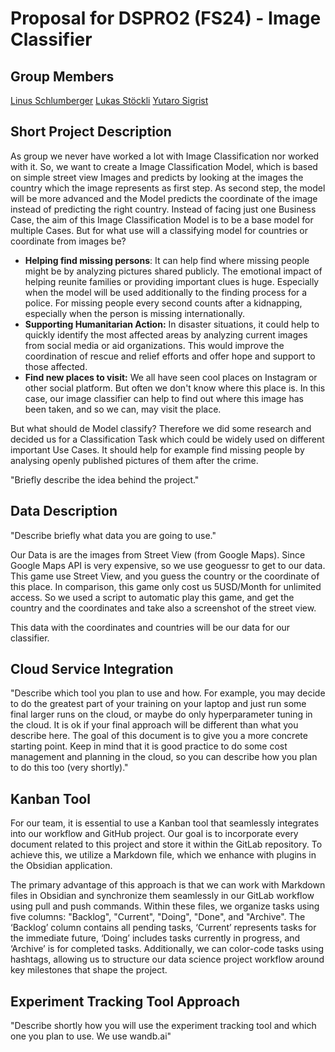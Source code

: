 # Proposal for DSPRO2 (FS24) - Image Classifier

## Group Members
 [Linus Schlumberger](https://gitlab.com/Killusions)
 [Lukas Stöckli](https://gitlab.com/Valairaa)
 [Yutaro Sigrist](https://gitlab.com/yusigrist)
 
## Short Project Description
As group we never have worked a lot with Image Classification nor worked with it. So, we want to create a Image Classification Model, which is based on simple street view Images and predicts by looking at the images the country which the image represents as first step. As second step, the model will be more advanced and the Model predicts the coordinate of the image instead of predicting the right country.
Instead of facing just one Business Case, the aim of this Image Classification Model is to be a base model for multiple Cases. But for what use will a classifying model for countries or coordinate from images be? 
- **Helping find missing persons**: It can help find where missing people might be by analyzing pictures shared publicly. The emotional impact of helping reunite families or providing important clues is huge. Especially when the model will be used additionally to the finding process for a police. For missing people every second counts after a kidnapping, especially when the person is missing internationally.
- **Supporting Humanitarian Action:** In disaster situations, it could help to quickly identify the most affected areas by analyzing current images from social media or aid organizations. This would improve the coordination of rescue and relief efforts and offer hope and support to those affected.
- **Find new places to visit:** We all have seen cool places on Instagram or other social platform. But often we don't know where this place is. In this case, our image classifier can help to find out where this image has been taken, and so we can, may visit the place.


But what should de Model classify? Therefore we did some research and decided us for a Classification Task which could be widely used on different important Use Cases. It should help for example find missing people by analysing openly published pictures of them after the crime.




"Briefly describe the idea behind the project."

## Data Description

"Describe briefly what data you are going to use."

Our Data is are the images from Street View (from Google Maps). Since Google Maps API is very expensive, so we use geoguessr to get to our data. This game use Street View, and you guess the country or the coordinate of this place. In comparison, this game only cost us 5USD/Month for unlimited access. So we used a script to automatic play this game, and get the country and the coordinates and take also a screenshot of the street view. 

This data with the coordinates and countries will be our data for our classifier.

## Cloud Service Integration



"Describe which tool you plan to use and how. For example, you may decide to do the greatest part of your training on your laptop and just run some final larger runs on the cloud, or maybe do only hyperparameter tuning in the cloud. It is ok if your final approach will be different than what you describe here. The goal of this document is to give you a more concrete starting point. Keep in mind that it is good practice to do some cost management and planning in the cloud, so you can describe how you plan to do this too (very shortly)."

## Kanban Tool
For our team, it is essential to use a Kanban tool that seamlessly integrates into our workflow and GitHub project. Our goal is to incorporate every document related to this project and store it within the GitLab repository. To achieve this, we utilize a Markdown file, which we enhance with plugins in the Obsidian application.

The primary advantage of this approach is that we can work with Markdown files in Obsidian and synchronize them seamlessly in our GitLab workflow using pull and push commands. Within these files, we organize tasks using five columns: "Backlog", "Current", "Doing", "Done", and "Archive". The ‘Backlog’ column contains all pending tasks, ‘Current’ represents tasks for the immediate future, ‘Doing’ includes tasks currently in progress, and ‘Archive’ is for completed tasks. Additionally, we can color-code tasks using hashtags, allowing us to structure our data science project workflow around key milestones that shape the project.

## Experiment Tracking Tool Approach




"Describe shortly how you will use the experiment tracking tool and which one you plan to use. We use wandb.ai"
